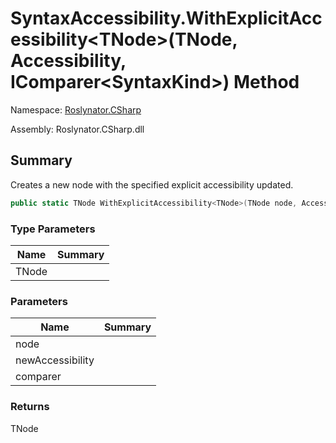 # SyntaxAccessibility\.WithExplicitAccessibility\<TNode>\(TNode, Accessibility, IComparer\<SyntaxKind>\) Method

Namespace: [Roslynator.CSharp](../../README.md)

Assembly: Roslynator\.CSharp\.dll

## Summary

Creates a new node with the specified explicit accessibility updated\.

```csharp
public static TNode WithExplicitAccessibility<TNode>(TNode node, Accessibility newAccessibility, IComparer<SyntaxKind> comparer = null) where TNode : Microsoft.CodeAnalysis.SyntaxNode
```

### Type Parameters

| Name | Summary |
| ---- | ------- |
| TNode | |

### Parameters

| Name | Summary |
| ---- | ------- |
| node | |
| newAccessibility | |
| comparer | |

### Returns

TNode


